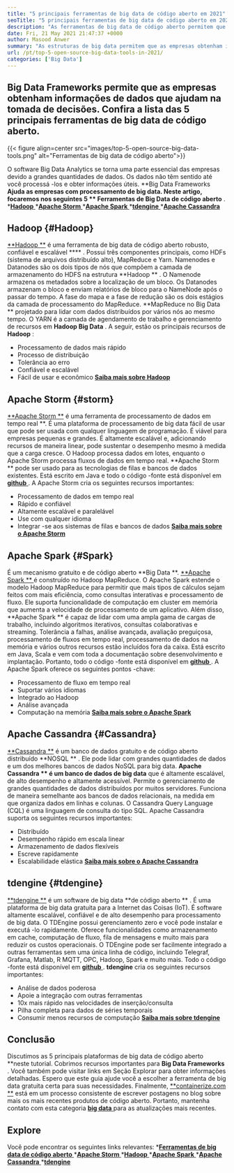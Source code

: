 ```yaml
---
title: "5 principais ferramentas de big data de código aberto em 2021" 
seoTitle: "5 principais ferramentas de big data de código aberto em 2021" 
description: "As ferramentas de big data de código aberto permitem que as empresas façam o processamento de dados em larga escala rapidamente. Esta diretriz ajudará você a escolher a estrutura de big data certa." 
date: Fri, 21 May 2021 21:47:37 +0000
author: Masood Anwer
summary: "As estruturas de big data permitem que as empresas obtenham informações de dados que ajudam na tomada de decisões. Confira a lista das 5 principais ferramentas de big data de código aberto." 
url: /pt/top-5-open-source-big-data-tools-in-2021/
categories: ['Big Data']
---
```


## Big Data Frameworks permite que as empresas obtenham informações de dados que ajudam na tomada de decisões. Confira a lista das 5 principais ferramentas de big data de código aberto.

{{< figure align=center src="images/top-5-open-source-big-data-tools.png" alt="Ferramentas de big data de código aberto">}}

O software Big Data Analytics se torna uma parte essencial das empresas devido a grandes quantidades de dados. Os dados não têm sentido até você processá -los e obter informações úteis. **Big Data Frameworks  **Ajuda as empresas com processamento de big data. Neste artigo, focaremos nos seguintes 5 **  Ferramentas de Big Data de código aberto** .
  *[**Hadoop** ][1]
  *[**Apache Storm** ][2]
  *[**Apache Spark** ][3]
  *[**tdengine** ][4]
  *[**Apache Cassandra** ][5]

## Hadoop   {#Hadoop}
[**Hadoop **][6] é uma ferramenta de big data de código aberto robusto, confiável e escalável  **** . Possui três componentes principais, como HDFs (sistema de arquivos distribuído alto), MapReduce e Yarn. Namenodes e Datanodes são os dois tipos de nós que compõem a camada de armazenamento do HDFS na estrutura  **Hadoop ** . O Namenode armazena os metadados sobre a localização de um bloco. Os Datanodes armazenam o bloco e enviam relatórios de bloco para o NameNode após o passar do tempo. A fase do mapa e a fase de redução são os dois estágios da camada de processamento do MapReduce.  **MapReduce no Big Data **  projetado para lidar com dados distribuídos por vários nós ao mesmo tempo. O YARN é a camada de agendamento de trabalho e gerenciamento de recursos em  **Hadoop Big Data**  .
A seguir, estão os principais recursos de **Hadoop** :
  * Processamento de dados mais rápido
  * Processo de distribuição
  * Tolerância ao erro
  * Confiável e escalável
  * Fácil de usar e econômico
[**Saiba mais sobre Hadoop** ][7]

## Apache Storm   {#storm}
[**Apache Storm **][8] é uma ferramenta de processamento de dados em tempo real **. É uma plataforma de processamento de big data fácil de usar que pode ser usada com qualquer linguagem de programação. É viável para empresas pequenas e grandes. É altamente escalável e, adicionando recursos de maneira linear, pode sustentar o desempenho mesmo à medida que a carga cresce. O Hadoop processa dados em lotes, enquanto o Apache Storm processa fluxos de dados em tempo real.  **Apache Storm **  pode ser usado para as tecnologias de filas e bancos de dados existentes. Está escrito em Java e todo o código -fonte está disponível em [ **github**  ][9].
A Apache Storm cria os seguintes recursos importantes:
  * Processamento de dados em tempo real
  * Rápido e confiável
  * Altamente escalável e paralelável
  * Use com qualquer idioma
  * Integrar -se aos sistemas de filas e bancos de dados
[**Saiba mais sobre o Apache Storm** ][10]

## Apache Spark   {#Spark}
É um mecanismo gratuito e de código aberto **Big Data **. [ **Apache Spark ** ][11] é construído no Hadoop MapReduce. O Apache Spark estende o modelo Hadoop MapReduce para permitir que mais tipos de cálculos sejam feitos com mais eficiência, como consultas interativas e processamento de fluxo. Ele suporta funcionalidade de computação em cluster em memória que aumenta a velocidade de processamento de um aplicativo. Além disso,  **Apache Spark **  é capaz de lidar com uma ampla gama de cargas de trabalho, incluindo algoritmos iterativos, consultas colaborativas e streaming. Tolerância a falhas, análise avançada, avaliação preguiçosa, processamento de fluxos em tempo real, processamento de dados na memória e vários outros recursos estão incluídos fora da caixa. Está escrito em Java, Scala e vem com toda a documentação sobre desenvolvimento e implantação. Portanto, todo o código -fonte está disponível em [ **github**  ][12].
A Apache Spark oferece os seguintes pontos -chave:
  * Processamento de fluxo em tempo real
  * Suportar vários idiomas
  * Integrado ao Hadoop
  * Análise avançada
  * Computação na memória
[**Saiba mais sobre o Apache Spark** ][13]

## Apache Cassandra   {#Cassandra}
[**Cassandra **][14] é um banco de dados gratuito e de código aberto distribuído  **NOSQL ** . Ele pode lidar com grandes quantidades de dados e um dos melhores bancos de dados NoSQL para big data.  **Apache Cassandra **  é um banco de dados de big data**  que é altamente escalável, de alto desempenho e altamente acessível. Permite o gerenciamento de grandes quantidades de dados distribuídos por muitos servidores. Funciona de maneira semelhante aos bancos de dados relacionais, na medida em que organiza dados em linhas e colunas. O Cassandra Query Language (CQL) é uma linguagem de consulta do tipo SQL.
Apache Cassandra suporta os seguintes recursos importantes:
  * Distribuído
  * Desempenho rápido em escala linear
  * Armazenamento de dados flexíveis
  * Escreve rapidamente
  * Escalabilidade elástica
[**Saiba mais sobre o Apache Cassandra** ][15]

## tdengine   {#tdengine}
[**tdengine **][16] é um software de big data  **de código aberto ** . É uma plataforma de big data gratuita para a Internet das Coisas (IoT). É software altamente escalável, confiável e de alto desempenho para processamento de big data. O TDEngine possui gerenciamento zero e você pode instalar e executá -lo rapidamente. Oferece funcionalidades como armazenamento em cache, computação de fluxo, fila de mensagens e muito mais para reduzir os custos operacionais. O TDEngine pode ser facilmente integrado a outras ferramentas sem uma única linha de código, incluindo Telegraf, Grafana, Matlab, R MQTT, OPC, Hadoop, Spark e muito mais. Todo o código -fonte está disponível em [ **github**  ][17].
**tdengine**  cria os seguintes recursos importantes:
  * Análise de dados poderosa
  * Apoie a integração com outras ferramentas
  * 10x mais rápido nas velocidades de inserção/consulta
  * Pilha completa para dados de séries temporais
  * Consumir menos recursos de computação
[**Saiba mais sobre tdengine** ][18]

## Conclusão
Discutimos as 5 principais plataformas de big data de código aberto **neste tutorial. Cobrimos recursos importantes para  **Big Data Frameworks**  . Você também pode visitar links em Seção Explorar para obter informações detalhadas. Espero que este guia ajude você a escolher a ferramenta de big data gratuita certa para suas necessidades.
Finalmente, [**containerize.com **][19] está em um processo consistente de escrever postagens no blog sobre mais os mais recentes produtos de código aberto. Portanto, mantenha contato com esta categoria [ **big data**  ][20] para as atualizações mais recentes.

## Explore
Você pode encontrar os seguintes links relevantes:
  *[**Ferramentas de big data de código aberto** ][21]
  *[**Apache Storm** ][10]
  *[**Hadoop** ][22]
  *[**Apache Spark** ][11]
  *[**Apache Cassandra** ][15]
  *[**tdengine** ][16]

  
[1]: #Hadoop
[2]: #Storm
[3]: #Spark
[4]: #TDengine
[5]: #Cassandra
[6]: https://hadoop.apache.org/
[7]: https://products.containerize.com/big-data/hadoop
[8]: https://storm.apache.org/
[9]: https://github.com/apache/storm
[10]: https://products.containerize.com/big-data/apache-storm/
[11]: https://products.containerize.com/big-data/apache-spark/
[12]: https://github.com/apache/spark
[13]: https://spark.apache.org/
[14]: https://cassandra.apache.org/
[15]: https://products.containerize.com/big-data/apache-cassandra/
[16]: https://products.containerize.com/big-data/tdengine/
[17]: https://github.com/taosdata/TDengine
[18]: https://www.taosdata.com/
[19]: https://containerize.com
[20]: https://blog.containerize.com/category/big-data/
[21]: https://products.containerize.com/big-data
[22]: https://products.containerize.com/big-data/hadoop/
